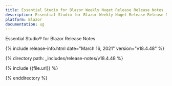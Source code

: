 ```yaml
---
title: Essential Studio for Blazor Weekly Nuget Release Release Notes  
description: Essential Studio for Blazor Weekly Nuget Release Release Notes  
platform: Blazor
documentation: ug
---
```


Essential Studio&reg; for Blazor  Release Notes  

{% include release-info.html date="March 16, 2021"  version="v18.4.48" %} 


{% directory path: _includes/release-notes/v18.4.48 %}

{% include {{file.url}} %}

{% enddirectory %}


